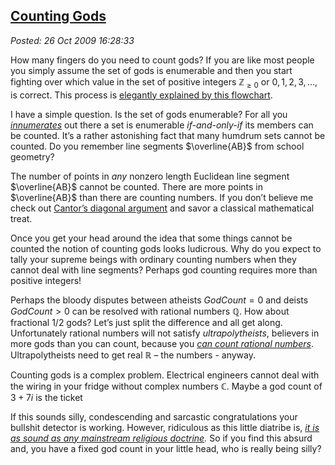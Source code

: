  
[Counting Gods](https://bakerjd99.wordpress.com/2009/10/26/counting-gods/)
-------------------------------------------------------------------------

*Posted: 26 Oct 2009 16:28:33*

How many fingers do you need to count gods? If you are like most people
you simply assume the set of gods is enumerable and then you start
fighting over which value in the set of positive integers
$\mathbb{Z}_{\geq0}$ or ${0, 1, 2, 3, \ldots, }$ is correct. This
process is [elegantly explained by this
flowchart](https://conceptcontrol.smugmug.com/photos/1123810114\_ARzWN-L.jpg).

I have a simple question. Is the set of gods enumerable? For all you
[*innumerates*](https://www.aolsvc.merriam-webster.aol.com/dictionary/innumerate)
out there a set is enumerable *if-and-only-if* its members can be
counted. It’s a rather astonishing fact that many humdrum sets cannot be
counted. Do you remember line segments $\overline{AB}$ from school
geometry?

The number of points in *any* nonzero length Euclidean line segment
$\overline{AB}$ cannot be counted. There are more points in
$\overline{AB}$ than there are counting numbers. If you don’t believe me
check out [Cantor’s diagonal
argument](https://en.wikipedia.org/wiki/Cantor's\_diagonal\_argument) and
savor a classical mathematical treat.

Once you get your head around the idea that some things cannot be
counted the notion of counting gods looks ludicrous. Why do you expect
to tally your supreme beings with ordinary counting numbers when they
cannot deal with line segments? Perhaps god counting requires more than
positive integers!

Perhaps the bloody disputes between atheists $GodCount=0$ and deists
$GodCount > 0$ can be resolved with rational numbers $\mathbb{Q}$. How
about fractional $1/2$ gods? Let’s just split the difference and all get
along. Unfortunately rational numbers will not satisfy
*ultrapolytheists*, believers in more gods than you can count, because
you *[can count rational
numbers](https://www.homeschoolmath.net/teaching/rational-numbers-countable.php)*.
Ultrapolytheists need to get real $\mathbb{R}$ – the numbers - anyway.

Counting gods is a complex problem. Electrical engineers cannot deal
with the wiring in your fridge without complex numbers $\mathbb{C}$.
Maybe a god count of $3 + 7i$ is the ticket

If this sounds silly, condescending and sarcastic congratulations your
bullshit detector is working. However, ridiculous as this little
diatribe is, *[it is as sound as any mainstream religious
doctrine](https://www.ffrf.org/).* So if you find this absurd and, you
have a fixed god count in your little head, who is really being silly?
